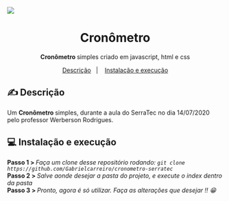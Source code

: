 <img src="https://i.imgur.com/urNRC3w.png"><br>

<h1 align="center"> Cronômetro </h1>
<p align="center"> <strong> Cronômetro </strong> simples criado em javascript, html e css </p>

<p align="center">
  <a href="#-descrição">Descrição</a>&nbsp;&nbsp;&nbsp;|&nbsp;&nbsp;&nbsp;
  <a href="#-instalação-e-execução">Instalação e execução</a>
</p>

## ✍ Descrição

Um <strong> Cronômetro </strong> simples, durante a aula do SerraTec no dia 14/07/2020 pelo professor Werberson Rodrigues. 

 ## 💻 Instalação e execução
 
<strong> Passo 1 > </strong> <i> Faça um clone desse repositório rodando: `git clone https://github.com/Gabrielcarreiro/cronometro-serratec`</i><br>
<strong> Passo 2 > </strong> <i> Salve aonde desejar a pasta do projeto, e execute o index dentro da pasta</i><br>
<strong> Passo 3 > </strong> <i> Pronto, agora é só utilizar. Faça as alterações que desejar !! 😁 </i><br>

